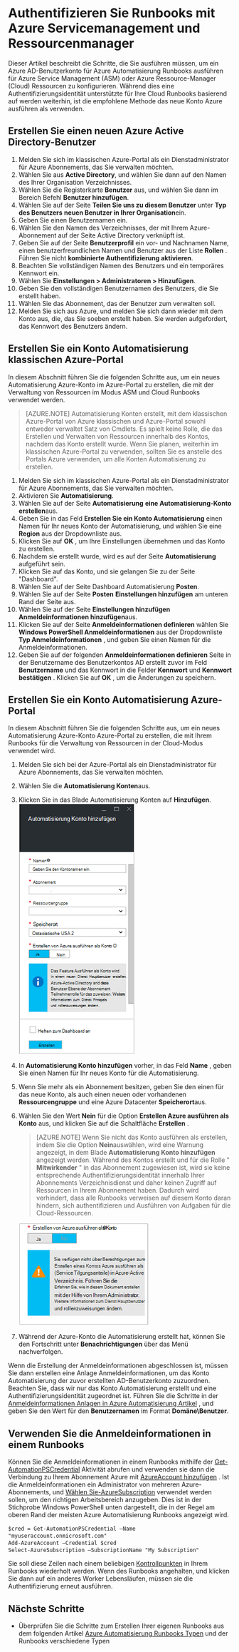 <properties
   pageTitle="Konfigurieren von Azure AD-Benutzerkonto | Microsoft Azure"
   description="Dieser Artikel beschreibt, wie Azure AD-Benutzer der Anmeldeinformationen für Runbooks Azure Automatisierung Cloud und ASM authentifizieren konfigurieren."
   services="automation"
   documentationCenter=""
   authors="MGoedtel"
   manager="jwhit"
   editor="tysonn"
   keywords="Azure-active Directory Benutzer Azure Service Verwaltung Azure Ad-Benutzerkonto" />
<tags
   ms.service="automation"
   ms.devlang="na"
   ms.topic="get-started-article"
   ms.tgt_pltfrm="na"
   ms.workload="infrastructure-services"
   ms.date="09/12/2016"
   ms.author="magoedte" />

# <a name="authenticate-runbooks-with-azure-service-management-and-resource-manager"></a>Authentifizieren Sie Runbooks mit Azure Servicemanagement und Ressourcenmanager

Dieser Artikel beschreibt die Schritte, die Sie ausführen müssen, um ein Azure AD-Benutzerkonto für Azure Automatisierung Runbooks ausführen für Azure Service Management (ASM) oder Azure Ressource-Manager (Cloud) Ressourcen zu konfigurieren.  Während dies eine Authentifizierungsidentität unterstützte für Ihre Cloud Runbooks basierend auf werden weiterhin, ist die empfohlene Methode das neue Konto Azure ausführen als verwenden.       

## <a name="create-a-new-azure-active-directory-user"></a>Erstellen Sie einen neuen Azure Active Directory-Benutzer

1. Melden Sie sich im klassischen Azure-Portal als ein Dienstadministrator für Azure Abonnements, das Sie verwalten möchten.
2. Wählen Sie aus **Active Directory**, und wählen Sie dann auf den Namen des Ihrer Organisation Verzeichnisses.
3. Wählen Sie die Registerkarte **Benutzer** aus, und wählen Sie dann im Bereich Befehl **Benutzer hinzufügen**.
4. Wählen Sie auf der Seite **Teilen Sie uns zu diesem Benutzer** unter **Typ des Benutzers** **neuen Benutzer in Ihrer Organisation**ein.
5. Geben Sie einen Benutzernamen ein.  
6. Wählen Sie den Namen des Verzeichnisses, der mit Ihrem Azure-Abonnement auf der Seite Active Directory verknüpft ist.
7. Geben Sie auf der Seite **Benutzerprofil** ein vor- und Nachnamen Name, einen benutzerfreundlichen Namen und Benutzer aus der Liste **Rollen** .  Führen Sie nicht **kombinierte Authentifizierung aktivieren**.
8. Beachten Sie vollständigen Namen des Benutzers und ein temporäres Kennwort ein.
9. Wählen Sie **Einstellungen > Administratoren > Hinzufügen**.
10. Geben Sie den vollständigen Benutzernamen des Benutzers, die Sie erstellt haben.
11. Wählen Sie das Abonnement, das der Benutzer zum verwalten soll.
12. Melden Sie sich aus Azure, und melden Sie sich dann wieder mit dem Konto aus, die, das Sie soeben erstellt haben. Sie werden aufgefordert, das Kennwort des Benutzers ändern.


## <a name="create-an-automation-account-in-azure-classic-portal"></a>Erstellen Sie ein Konto Automatisierung klassischen Azure-Portal
In diesem Abschnitt führen Sie die folgenden Schritte aus, um ein neues Automatisierung Azure-Konto im Azure-Portal zu erstellen, die mit der Verwaltung von Ressourcen im Modus ASM und Cloud Runbooks verwendet werden.  

>[AZURE.NOTE] Automatisierung Konten erstellt, mit dem klassischen Azure-Portal von Azure klassischen und Azure-Portal sowohl entweder verwaltet Satz von Cmdlets. Es spielt keine Rolle, die das Erstellen und Verwalten von Ressourcen innerhalb des Kontos, nachdem das Konto erstellt wurde. Wenn Sie planen, weiterhin im klassischen Azure-Portal zu verwenden, sollten Sie es anstelle des Portals Azure verwenden, um alle Konten Automatisierung zu erstellen.


1. Melden Sie sich im klassischen Azure-Portal als ein Dienstadministrator für Azure Abonnements, das Sie verwalten möchten.
2. Aktivieren Sie **Automatisierung**.
3. Wählen Sie auf der Seite **Automatisierung** **eine Automatisierung-Konto erstellen**aus.
4. Geben Sie in das Feld **Erstellen Sie ein Konto Automatisierung** einen Namen für Ihr neues Konto der Automatisierung, und wählen Sie eine **Region** aus der Dropdownliste aus.  
5. Klicken Sie auf **OK** , um Ihre Einstellungen übernehmen und das Konto zu erstellen.
6. Nachdem sie erstellt wurde, wird es auf der Seite **Automatisierung** aufgeführt sein.
7. Klicken Sie auf das Konto, und sie gelangen Sie zu der Seite "Dashboard".  
8. Wählen Sie auf der Seite Dashboard Automatisierung **Posten**.
9. Wählen Sie auf der Seite **Posten** **Einstellungen hinzufügen** am unteren Rand der Seite aus.
10. Wählen Sie auf der Seite **Einstellungen hinzufügen** **Anmeldeinformationen hinzufügen**aus.
11. Klicken Sie auf der Seite **Anmeldeinformationen definieren** wählen Sie **Windows PowerShell Anmeldeinformationen** aus der Dropdownliste **Typ Anmeldeinformationen** , und geben Sie einen Namen für die Anmeldeinformationen.
12. Geben Sie auf der folgenden **Anmeldeinformationen definieren** Seite in der Benutzername des Benutzerkontos AD erstellt zuvor im Feld **Benutzername** und das Kennwort in die Felder **Kennwort** und **Kennwort bestätigen** . Klicken Sie auf **OK** , um die Änderungen zu speichern.

## <a name="create-an-automation-account-in-the-azure-portal"></a>Erstellen Sie ein Konto Automatisierung Azure-Portal

In diesem Abschnitt führen Sie die folgenden Schritte aus, um ein neues Automatisierung Azure-Konto Azure-Portal zu erstellen, die mit Ihrem Runbooks für die Verwaltung von Ressourcen in der Cloud-Modus verwendet wird.  

1. Melden Sie sich bei der Azure-Portal als ein Dienstadministrator für Azure Abonnements, das Sie verwalten möchten.
2. Wählen Sie die **Automatisierung Konten**aus.
3. Klicken Sie in das Blade Automatisierung Konten auf **Hinzufügen**.<br>![Automatisierung Konto hinzufügen](media/automation-sec-configure-azure-runas-account/add-automation-acct-properties.png)
2. In **Automatisierung Konto hinzufügen** vorher, in das Feld **Name** , geben Sie einen Namen für Ihr neues Konto für die Automatisierung.
5. Wenn Sie mehr als ein Abonnement besitzen, geben Sie den einen für das neue Konto, als auch einen neuen oder vorhandenen **Ressourcengruppe** und eine Azure Datacenter **Speicherort**aus.
3. Wählen Sie den Wert **Nein** für die Option **Erstellen Azure ausführen als Konto** aus, und klicken Sie auf die Schaltfläche **Erstellen** .  

    >[AZURE.NOTE] Wenn Sie nicht das Konto ausführen als erstellen, indem Sie die Option **Nein**auswählen, wird eine Warnung angezeigt, in dem Blade **Automatisierung Konto hinzufügen** angezeigt werden.  Während des Kontos erstellt und für die Rolle " **Mitwirkender** " in das Abonnement zugewiesen ist, wird sie keine entsprechende Authentifizierungsidentität innerhalb Ihrer Abonnements Verzeichnisdienst und daher keinen Zugriff auf Ressourcen in Ihrem Abonnement haben.  Dadurch wird verhindert, dass alle Runbooks verweisen auf diesem Konto daran hindern, sich authentifizieren und Ausführen von Aufgaben für die Cloud-Ressourcen.

    ![Hinzufügen von Automatisierung Warnung zu berücksichtigen](media/automation-sec-configure-azure-runas-account/add-automation-acct-properties-error.png)

4. Während der Azure-Konto die Automatisierung erstellt hat, können Sie den Fortschritt unter **Benachrichtigungen** über das Menü nachverfolgen.

Wenn die Erstellung der Anmeldeinformationen abgeschlossen ist, müssen Sie dann erstellen eine Anlage Anmeldeinformationen, um das Konto Automatisierung der zuvor erstellten AD-Benutzerkonto zuzuordnen.  Beachten Sie, dass wir nur das Konto Automatisierung erstellt und eine Authentifizierungsidentität zugeordnet ist.  Führen Sie die Schritte in der [Anmeldeinformationen Anlagen in Azure Automatisierung Artikel](../automation/automation-credentials.md#creating-a-new-credential) , und geben Sie den Wert für den **Benutzernamen** im Format **Domäne\Benutzer**.

## <a name="use-the-credential-in-a-runbook"></a>Verwenden Sie die Anmeldeinformationen in einem Runbooks

Können Sie die Anmeldeinformationen in einem Runbooks mithilfe der [Get-AutomationPSCredential](http://msdn.microsoft.com/library/dn940015.aspx) Aktivität abrufen und verwenden sie dann die Verbindung zu Ihrem Abonnement Azure mit [AzureAccount hinzufügen](http://msdn.microsoft.com/library/azure/dn722528.aspx) . Ist die Anmeldeinformationen ein Administrator von mehreren Azure-Abonnements, und [Wählen Sie-AzureSubscription](http://msdn.microsoft.com/library/dn495203.aspx) verwendet werden sollen, um den richtigen Arbeitsbereich anzugeben. Dies ist in der Stichprobe Windows PowerShell unten dargestellt, die in der Regel am oberen Rand der meisten Azure Automatisierung Runbooks angezeigt wird.

    $cred = Get-AutomationPSCredential –Name "myuseraccount.onmicrosoft.com"
    Add-AzureAccount –Credential $cred
    Select-AzureSubscription –SubscriptionName "My Subscription"

Sie soll diese Zeilen nach einem beliebigen [Kontrollpunkten](http://technet.microsoft.com/library/dn469257.aspx#bk_Checkpoints) in Ihrem Runbooks wiederholt werden. Wenn des Runbooks angehalten, und klicken Sie dann auf ein anderes Worker Lebensläufen, müssen sie die Authentifizierung erneut ausführen.

## <a name="next-steps"></a>Nächste Schritte
* Überprüfen Sie die Schritte zum Erstellen Ihrer eigenen Runbooks aus dem folgenden Artikel [Azure Automatisierung Runbooks Typen](../automation/automation-runbook-types.md) und der Runbooks verschiedene Typen
